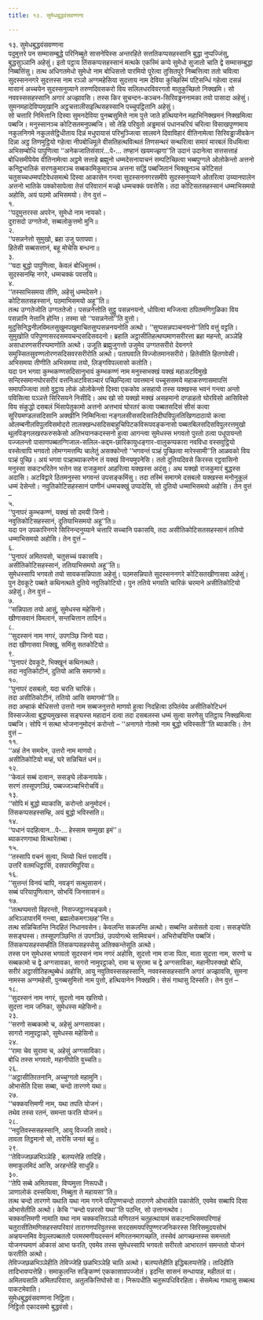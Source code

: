 ```yaml
---
title: १३. सुमेधबुद्धवंसवण्णना

---
```

१३. सुमेधबुद्धवंसवण्णना  
पदुमुत्तरे पन सम्मासम्बुद्धे परिनिब्बुते सासनेपिस्स अन्तरहिते सत्ततिकप्पसहस्सानि बुद्धा नुप्पज्जिंसु, बुद्धसुञ्ञानि अहेसुं। इतो पट्ठाय तिंसकप्पसहस्सानं मत्थके एकस्मिं कप्पे सुमेधो सुजातो चाति द्वे सम्मासम्बुद्धा निब्बत्तिंसु। तत्थ अधिगतमेधो सुमेधो नाम बोधिसत्तो पारमियो पूरेत्वा तुसितपुरे निब्बत्तित्वा ततो चवित्वा सुदस्सननगरे सुदत्तस्स नाम रञ्ञो अग्गमहेसिया सुदत्ताय नाम देविया कुच्छिस्मिं पटिसन्धिं गहेत्वा दसन्नं मासानं अच्चयेन सुदस्सनुय्याने तरुणदिवसकरो विय सलिलधरविवरगतो मातुकुच्छितो निक्खमि। सो नववस्ससहस्सानि अगारं अज्झावसि। तस्स किर सुचन्दन-कञ्चन-सिरिवड्ढननामका तयो पासादा अहेसुं। सुमनमहादेविप्पमुखानि अट्ठचत्तालीसइत्थिसहस्सानि पच्चुपट्ठितानि अहेसुं।  
सो चत्तारि निमित्तानि दिस्वा सुमनदेविया पुनब्बसुमित्ते नाम पुत्ते जाते हत्थियानेन महाभिनिक्खमनं निक्खमित्वा पब्बजि। मनुस्सानञ्च कोटिसतमनुपब्बजि। सो तेहि परिवुतो अड्ढमासं पधानचरियं चरित्वा विसाखपुण्णमाय नकुलनिगमे नकुलसेट्ठिधीताय दिन्नं मधुपायासं परिभुञ्जित्वा सालवने दिवाविहारं वीतिनामेत्वा सिरिवड्ढाजीवकेन दिन्ना अट्ठ तिणमुट्ठियो गहेत्वा नीपबोधिमूले वीसतिहत्थवित्थतं तिणसन्थरं सन्थरित्वा समारं मारबलं विधमित्वा अभिसम्बोधिं पापुणित्वा ‘‘अनेकजातिसंसारं…पे॰… तण्हानं खयमज्झगा’’ति उदानं उदानेत्वा सत्तसत्ताहं बोधिसमीपेयेव वीतिनामेत्वा अट्ठमे सत्ताहे ब्रह्मुनो धम्मदेसनायाचनं सम्पटिच्छित्वा भब्बपुग्गले ओलोकेन्तो अत्तनो कनिट्ठभातिकं सरणकुमारञ्च सब्बकामिकुमारञ्च अत्तना सद्धिं पब्बजितानं भिक्खूनञ्च कोटिसतं चतुसच्चधम्मपटिवेधसमत्थे दिस्वा आकासेन गन्त्वा सुदस्सननगरसमीपे सुदस्सनुय्याने ओतरित्वा उय्यानपालेन अत्तनो भातिके पक्कोसापेत्वा तेसं परिवारानं मज्झे धम्मचक्कं पवत्तेसि। तदा कोटिसतसहस्सानं धम्माभिसमयो अहोसि, अयं पठमो अभिसमयो। तेन वुत्तं –  
१.  
‘‘पदुमुत्तरस्स अपरेन, सुमेधो नाम नायको।  
दुरासदो उग्गतेजो, सब्बलोकुत्तमो मुनि॥  
२.  
‘‘पसन्ननेत्तो सुमुखो, ब्रहा उजु पतापवा।  
हितेसी सब्बसत्तानं, बहू मोचेसि बन्धना॥  
३.  
‘‘यदा बुद्धो पापुणित्वा, केवलं बोधिमुत्तमं।  
सुदस्सनम्हि नगरे, धम्मचक्कं पवत्तयि॥  
४.  
‘‘तस्साभिसमया तीणि, अहेसुं धम्मदेसने।  
कोटिसतसहस्सानं, पठमाभिसमयो अहू’’ति॥  
तत्थ उग्गतेजोति उग्गततेजो। पसन्ननेत्तोति सुट्ठु पसन्ननयनो, धोवित्वा मज्जित्वा ठपितमणिगुळिका विय पसन्नानि नेत्तानि होन्ति। तस्मा सो ‘‘पसन्ननेत्तो’’ति वुत्तो। मुदुसिनिद्धनीलविमलसुखुमपखुमाचितसुप्पसन्ननयनोति अत्थो। ‘‘सुप्पसन्नपञ्चनयनो’’तिपि वत्तुं वट्टति। सुमुखोति परिपुण्णसरदसमयचन्दसदिसवदनो। ब्रहाति अट्ठासीतिहत्थप्पमाणसरीरत्ता ब्रहा महन्तो, अञ्ञेहि असाधारणसरीरप्पमाणोति अत्थो। उजूति ब्रह्मुजुगत्तो उजुमेव उग्गतसरीरो देवनगरे समुस्सितसुवण्णतोरणसदिसवरसरीरोति अत्थो। पतापवाति विज्जोतमानसरीरो। हितेसीति हितगवेसी। अभिसमया तीणीति अभिसमया तयो, लिङ्गविपल्लासो कतोति।  
यदा पन भगवा कुम्भकण्णसदिसानुभावं कुम्भकण्णं नाम मनुस्सभक्खं यक्खं महाअटविमुखे सन्दिस्समानघोरसरीरं वत्तनिअटविसञ्चारं पच्छिन्दित्वा पवत्तमानं पच्चूससमये महाकरुणासमापत्तिं समापज्जित्वा ततो वुट्ठाय लोकं ओलोकेन्तो दिस्वा एककोव असहायो तस्स यक्खस्स भवनं गन्त्वा अन्तो पविसित्वा पञ्ञत्ते सिरिसयने निसीदि। अथ खो सो यक्खो मक्खं असहमानो दण्डाहतो घोरविसो आसिविसो विय संकुद्धो दसबलं भिंसापेतुकामो अत्तनो अत्तभावं घोरतरं कत्वा पब्बतसदिसं सीसं कत्वा सूरियमण्डलसदिसानि अक्खीनि निम्मिनित्वा नङ्गलसीससदिसातिदीघविपुलतिखिणदाठायो कत्वा ओलम्बनीलविपुलविसमोदरो तालक्खन्धसदिसबाहुचिपिटकविरूपवङ्कनासो पब्बतबिलसदिसविपुलरत्तमुखो थूलपिङ्गलखरफरुसकेसो अतिभयानकदस्सनो हुत्वा आगन्त्वा सुमेधस्स भगवतो पुरतो ठत्वा पधूपायन्तो पज्जलन्तो पासाणपब्बतग्गिजाल-सलिल-कद्दम-छारिकायुधङ्गार-वालुकप्पकारा नवविधा वस्सवुट्ठियो वस्सेत्वापि भगवतो लोमग्गमत्तम्पि चालेतुं असक्कोन्तो ‘‘भगवन्तं पञ्हं पुच्छित्वा मारेस्सामी’’ति आळवको विय पञ्हं पुच्छि। अयं भगवा पञ्हाब्याकरणेन तं यक्खं विनयमुपनेसि। ततो दुतियदिवसे किरस्स रट्ठवासिनो मनुस्सा सकटभरितेन भत्तेन सह राजकुमारं आहरित्वा यक्खस्स अदंसु। अथ यक्खो राजकुमारं बुद्धस्स अदासि। अटविद्वारे ठितमनुस्सा भगवन्तं उपसङ्कमिंसु। तदा तस्मिं समागमे दसबलो यक्खस्स मनोनुकूलं धम्मं देसेन्तो। नवुतिकोटिसहस्सानं पाणीनं धम्मचक्खुं उप्पादेसि, सो दुतियो धम्माभिसमयो अहोसि। तेन वुत्तं –  
५.  
‘‘पुनापरं कुम्भकण्णं, यक्खं सो दमयी जिनो।  
नवुतिकोटिसहस्सानं, दुतियाभिसमयो अहू’’ति॥  
यदा पन उपकारिनगरे सिरिनन्दनुय्याने चत्तारि सच्चानि पकासयि, तदा असीतिकोटिसतसहस्सानं ततियो धम्माभिसमयो अहोसि। तेन वुत्तं –  
६.  
‘‘पुनापरं अमितयसो, चतुसच्चं पकासयि।  
असीतिकोटिसहस्सानं, ततियाभिसमयो अहू’’ति॥  
सुमेधस्सापि भगवतो तयो सावकसन्निपाता अहेसुं। पठमसन्निपाते सुदस्सननगरे कोटिसतखीणासवा अहेसुं। पुन देवकूटे पब्बते कथिनत्थते दुतिये नवुतिकोटियो। पुन ततिये भगवति चारिकं चरमाने असीतिकोटियो अहेसुं। तेन वुत्तं –  
७.  
‘‘सन्निपाता तयो आसुं, सुमेधस्स महेसिनो।  
खीणासवानं विमलानं, सन्तचित्तान तादिनं॥  
८.  
‘‘सुदस्सनं नाम नगरं, उपगञ्छि जिनो यदा।  
तदा खीणासवा भिक्खू, समिंसु सतकोटियो॥  
९.  
‘‘पुनापरं देवकूटे, भिक्खूनं कथिनत्थते।  
तदा नवुतिकोटीनं, दुतियो आसि समागमो॥  
१०.  
‘‘पुनापरं दसबलो, यदा चरति चारिकं।  
तदा असीतिकोटीनं, ततियो आसि समागमो’’ति॥  
तदा अम्हाकं बोधिसत्तो उत्तरो नाम सब्बजनुत्तरो माणवो हुत्वा निदहित्वा ठपितंयेव असीतिकोटिधनं विस्सज्जेत्वा बुद्धप्पमुखस्स सङ्घस्स महादानं दत्वा तदा दसबलस्स धम्मं सुत्वा सरणेसु पतिट्ठाय निक्खमित्वा पब्बजि। सोपि नं सत्था भोजनानुमोदनं करोन्तो – ‘‘अनागते गोतमो नाम बुद्धो भविस्सती’’ति ब्याकासि। तेन वुत्तं –  
११.  
‘‘अहं तेन समयेन, उत्तरो नाम माणवो।  
असीतिकोटियो मय्हं, घरे सन्निचितं धनं॥  
१२.  
‘‘केवलं सब्बं दत्वान, ससङ्घे लोकनायके।  
सरणं तस्सूपगञ्छिं, पब्बज्जञ्चाभिरोचयिं॥  
१३.  
‘‘सोपि मं बुद्धो ब्याकासि, करोन्तो अनुमोदनं।  
तिंसकप्पसहस्सम्हि, अयं बुद्धो भविस्सति॥  
१४.  
‘‘पधानं पदहित्वान…पे॰… हेस्साम सम्मुखा इमं’’॥  
ब्याकरणगाथा वित्थारेतब्बा।  
१५.  
‘‘तस्सापि वचनं सुत्वा, भिय्यो चित्तं पसादयिं।  
उत्तरिं वतमधिट्ठासिं, दसपारमिपूरिया॥  
१६.  
‘‘सुत्तन्तं विनयं चापि, नवङ्गं सत्थुसासनं।  
सब्बं परियापुणित्वान, सोभयिं जिनसासनं॥  
१७.  
‘‘तत्थप्पमत्तो विहरन्तो, निसज्जट्ठानचङ्कमे।  
अभिञ्ञापारमिं गन्त्वा, ब्रह्मलोकमगञ्छह’’न्ति॥  
तत्थ सन्निचितन्ति निदहितं निधानवसेन। केवलन्ति सकलन्ति अत्थो। सब्बन्ति असेसतो दत्वा। ससङ्घेति ससङ्घस्स। तस्सूपगञ्छिन्ति तं उपगञ्छिं, उपयोगत्थे सामिवचनं। अभिरोचयिन्ति पब्बजिं। तिंसकप्पसहस्सम्हीति तिंसकप्पसहस्सेसु अतिक्कन्तेसूति अत्थो।  
तस्स पन सुमेधस्स भगवतो सुदस्सनं नाम नगरं अहोसि, सुदत्तो नाम राजा पिता, माता सुदत्ता नाम, सरणो च सब्बकामो च द्वे अग्गसावका, सागरो नामुपट्ठाको, रामा च सुरामा च द्वे अग्गसाविका, महानीपरुक्खो बोधि, सरीरं अट्ठासीतिहत्थुब्बेधं अहोसि, आयु नवुतिवस्ससहस्सानि, नववस्ससहस्सानि अगारं अज्झावसि, सुमना नामस्स अग्गमहेसी, पुनब्बसुमित्तो नाम पुत्तो, हत्थियानेन निक्खमि। सेसं गाथासु दिस्सति। तेन वुत्तं –  
१८.  
‘‘सुदस्सनं नाम नगरं, सुदत्तो नाम खत्तियो।  
सुदत्ता नाम जनिका, सुमेधस्स महेसिनो॥  
२३.  
‘‘सरणो सब्बकामो च, अहेसुं अग्गसावका।  
सागरो नामुपट्ठाको, सुमेधस्स महेसिनो॥  
२४.  
‘‘रामा चेव सुरामा च, अहेसुं अग्गसाविका।  
बोधि तस्स भगवतो, महानीपोति वुच्चति॥  
२६.  
‘‘अट्ठासीतिरतनानि, अच्चुग्गतो महामुनि।  
ओभासेति दिसा सब्बा, चन्दो तारगणे यथा॥  
२७.  
‘‘चक्कवत्तिमणी नाम, यथा तपति योजनं।  
तथेव तस्स रतनं, समन्ता फरति योजनं॥  
२८.  
‘‘नवुतिवस्ससहस्सानि, आयु विज्जति तावदे।  
तावता तिट्ठमानो सो, तारेसि जनतं बहुं॥  
२९.  
‘‘तेविज्जछळभिञ्ञेहि , बलप्पत्तेहि तादिहि।  
समाकुलमिदं आसि, अरहन्तेहि साधुहि॥  
३०.  
‘‘तेपि सब्बे अमितयसा, विप्पमुत्ता निरूपधी।  
ञाणालोकं दस्सयित्वा, निब्बुता ते महायसा’’ति॥  
तत्थ चन्दो तारगणे यथाति यथा नाम गगने परिपुण्णचन्दो तारागणे ओभासेति पकासेति, एवमेव सब्बापि दिसा ओभासेतीति अत्थो। केचि ‘‘चन्दो पन्नरसो यथा’’ति पठन्ति, सो उत्तानत्थोव।  
चक्कवत्तिमणी नामाति यथा नाम चक्कवत्तिरञ्ञो मणिरतनं चतुहत्थायामं सकटनाभिसमपरिणाहं चतुरासीतिमणिसहस्सपरिवारं तारागणपरिवुतस्स सरदसमयपरिपुण्णरजनिकरस्स सिरिसमुदयसोभं अव्हयन्तमिव वेपुल्लपब्बततो परमरमणीयदस्सनं मणिरतनमागच्छति, तस्सेवं आगच्छन्तस्स समन्ततो योजनप्पमाणं ओकासं आभा फरति, एवमेव तस्स सुमेधस्सापि भगवतो सरीरतो आभारतनं समन्ततो योजनं फरतीति अत्थो।  
तेविज्जछळभिञ्ञेहीति तेविज्जेहि छळभिञ्ञेहि चाति अत्थो। बलप्पत्तेहीति इद्धिबलप्पत्तेहि। तादिहीति तादिभावप्पत्तेहि। समाकुलन्ति सङ्किण्णं एककासावपज्जोतं। इदन्ति सासनं सन्धायाह, महीतलं वा। अमितयसाति अमितपरिवारा, अतुलकित्तिघोसो वा। निरूपधीति चतुरूपधिविरहिता। सेसमेत्थ गाथासु सब्बत्थ पाकटमेवाति।  
सुमेधबुद्धवंसवण्णना निट्ठिता।  
निट्ठितो एकादसमो बुद्धवंसो।  